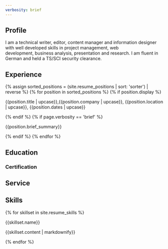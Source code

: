 ```yaml
---
verbosity: brief
---
```


## Profile

I am a technical writer, editor, content manager and information designer with well developed skills in project management, web development, business analysis, presentation and research. I am fluent in German and held a TS/SCI security clearance.

## Experience


{% assign sorted_positions = (site.resume_positions | sort: 'sorter') | reverse %}
{% for position in sorted_positions %}
  {% if position.display %}
<p>{{position.title | upcase}},{{position.company | upcase}}, {{position.location | upcase}}, {{position.dates | upcase}}</p>
  {% endif %}
  {% if page.verbosity == 'brief' %}
<p>{{position.brief_summary}}</p>
  {% endif %}
{% endfor %}

## Education
### Certification
## Service
## Skills

{% for skillset in site.resume_skills %}
<p>{{skillset.name}}</p>
<p>{{skillset.content | markdownify}}</p>
{% endfor %}
